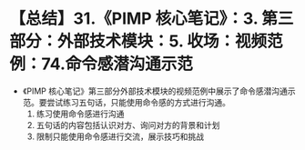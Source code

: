 # 【总结】31.《PIMP 核心笔记》：3. 第三部分：外部技术模块：5. 收场：视频范例：74.命令感潜沟通示范

-   《PIMP 核心笔记》第三部分外部技术模块的视频范例中展示了命令感潜沟通示范。要尝试练习五句话，只能使用命令感的方式进行沟通。
    1.  练习使用命令感进行沟通
    2.  五句话的内容包括认识对方、询问对方的背景和计划
    3.  限制只能使用命令感进行交流，展示技巧和挑战
